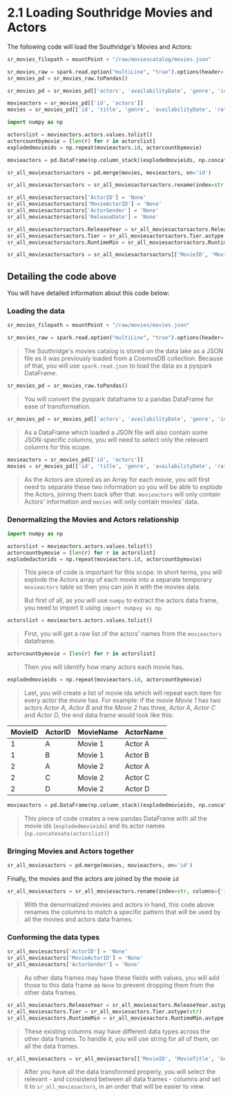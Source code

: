 # 2.1 Loading Southridge Movies and Actors

The following code will load the Southridge's Movies and Actors:

```python
sr_movies_filepath = mountPoint + "/raw/moviescatalog/movies.json"

sr_movies_raw = spark.read.option("multiLine", "true").options(header='true', inferschema='true').json(sr_movies_filepath)
sr_movies_pd = sr_movies_raw.toPandas()

sr_movies_pd = sr_movies_pd[['actors', 'availabilityDate', 'genre', 'id', 'rating', 'releaseYear', 'runtime', 'streamingAvailabilityDate', 'tier', 'title']]

movieactors = sr_movies_pd[['id', 'actors']]
movies = sr_movies_pd[['id', 'title', 'genre', 'availabilityDate', 'rating', 'releaseYear', 'runtime', 'streamingAvailabilityDate', 'tier']]

import numpy as np

actorslist = movieactors.actors.values.tolist()
actorcountbymovie = [len(r) for r in actorslist]
explodedmovieids = np.repeat(movieactors.id, actorcountbymovie)

movieactors = pd.DataFrame(np.column_stack((explodedmovieids, np.concatenate(actorslist))), columns=movieactors.columns)

sr_all_moviesactorsactors = pd.merge(movies, movieactors, on='id')

sr_all_moviesactorsactors = sr_all_moviesactorsactors.rename(index=str, columns={'id': 'MovieID', 'title': 'MovieTitle', 'genre': 'Genre', 'availabilityDate': 'AvailabilityDate', 'rating': 'Rating', 'releaseYear': 'ReleaseYear', 'runtime': 'RuntimeMin', 'streamingAvailabilityDate': 'StreamingAvailabilityDate', 'tier': 'Tier', 'actors': 'ActorName'})

sr_all_moviesactorsactors['ActorID'] = 'None'
sr_all_moviesactorsactors['MovieActorID'] = 'None'
sr_all_moviesactorsactors['ActorGender'] = 'None'
sr_all_moviesactorsactors['ReleaseDate'] = 'None'

sr_all_moviesactorsactors.ReleaseYear = sr_all_moviesactorsactors.ReleaseYear.astype(str)
sr_all_moviesactorsactors.Tier = sr_all_moviesactorsactors.Tier.astype(str)
sr_all_moviesactorsactors.RuntimeMin = sr_all_moviesactorsactors.RuntimeMin.astype(str)

sr_all_moviesactorsactors = sr_all_moviesactorsactors[['MovieID', 'MovieTitle', 'Genre', 'ReleaseDate', 'AvailabilityDate', 'StreamingAvailabilityDate', 'ReleaseYear', 'Tier', 'Rating', 'RuntimeMin', 'MovieActorID', 'ActorID', 'ActorName', 'ActorGender']]
```

## Detailing the code above

You will have detailed information about this code below:

### Loading the data

```python
sr_movies_filepath = mountPoint + "/raw/movies/movies.json"

sr_movies_raw = spark.read.option("multiLine", "true").options(header='true', inferschema='true').json(sr_movies_filepath)
```

> The Southridge's movies catalog is stored on the data lake as a JSON file as
> it was previously loaded from a CosmosDB collection. Because of that, you
> will use `spark.read.json` to load the data as a pyspark DataFrame.

```python
sr_movies_pd = sr_movies_raw.toPandas()
```

> You will convert the pyspark dataframe to a pandas
> DataFrame for ease of transformation.

```python
sr_movies_pd = sr_movies_pd[['actors', 'availabilityDate', 'genre', 'id', 'rating', 'releaseYear', 'runtime', 'streamingAvailabilityDate', 'tier', 'title']]
```

> As a DataFrame which loaded a JSON file will also contain some JSON-specific
> columns, you will need to select only the relevant columns for this scope.

```python
movieactors = sr_movies_pd[['id', 'actors']]
movies = sr_movies_pd[['id', 'title', 'genre', 'availabilityDate', 'rating', 'releaseYear', 'runtime', 'streamingAvailabilityDate', 'tier']]
```

> As the Actors are stored as an Array for each movie, you will first need to
> separate these two information so you will be able to *explode* the Actors,
> joining them back after that. `movieactors` will only contain Actors'
> information and `movies` will only contain movies' data.

### Denormalizing the Movies and Actors relationship

```python
import numpy as np

actorslist = movieactors.actors.values.tolist()
actorcountbymovie = [len(r) for r in actorslist]
explodedactorids = np.repeat(movieactors.id, actorcountbymovie)
```

> This piece of code is important for this scope. In short terms, you will
> explode the Actors array of each movie into a separate temporary
> `movieactors` table so then you can join it with the movies data.
>
> But first of all, as you will use `numpy` to extract the actors data frame,
> you need to import it using `import numpuy as np`.

```python
actorslist = movieactors.actors.values.tolist()
```

> First, you will get a raw list of the actors' names from the `movieactors` dataframe.

```python
actorcountbymovie = [len(r) for r in actorslist]
```

> Then you will identify how many actors each movie has.

```python
explodedmovieids = np.repeat(movieactors.id, actorcountbymovie)
```

> Last, you will create a list of movie ids which will repeat each item for
> every actor the movie has. For example: if the movie *Movie 1* has two actors
> *Actor A*, *Actor B* and the *Movie 2* has three, *Actor A*, *Actor C*
> and *Actor D*, the end data frame would look like this:

|MovieID|ActorID|MovieName|ActorName|
|-------|-------|---------|---------|
|1|A|Movie 1|Actor A|
|1|B|Movie 1|Actor B|
|2|A|Movie 2|Actor A|
|2|C|Movie 2|Actor C|
|2|D|Movie 2|Actor D|

```python
movieactors = pd.DataFrame(np.column_stack((explodedmovieids, np.concatenate(actorslist))), columns=movieactors.columns)
```

> This piece of code creates a new pandas DataFrame with all
> the movie ids (`explodedmovieids`) and its actor names
> (`np.concatenate(actorslist)`)

### Bringing Movies and Actors together

```python
sr_all_moviesactors = pd.merge(movies, movieactors, on='id')
```

Finally, the movies and the actors are joined by the movie `id`

```python
sr_all_moviesactors = sr_all_moviesactors.rename(index=str, columns={'id': 'MovieID', 'title': 'MovieTitle', 'genre': 'Genre', 'availabilityDate': 'AvailabilityDate', 'rating': 'Rating', 'releaseYear': 'ReleaseYear', 'runtime': 'RuntimeMin', 'streamingAvailabilityDate': 'StreamingAvailabilityDate', 'tier': 'Tier', 'actors': 'ActorName'})
```

> With the denormalized movies and actors in hand, this code above renames the
> columns to match a specific pattern that will be used by all the movies
> and actors data frames.

### Conforming the data types

```python
sr_all_moviesactors['ActorID'] = 'None'
sr_all_moviesactors['MovieActorID'] = 'None'
sr_all_moviesactors['ActorGender'] = 'None'
```

> As other data frames may have these fields with values, you will add those
> to this data frame as `None` to prevent dropping them from the other
> data frames.

```python
sr_all_moviesactors.ReleaseYear = sr_all_moviesactors.ReleaseYear.astype(str)
sr_all_moviesactors.Tier = sr_all_moviesactors.Tier.astype(str)
sr_all_moviesactors.RuntimeMin = sr_all_moviesactors.RuntimeMin.astype(str)
```

> These existing columns may have different data types across the other
> data frames. To handle it, you will use string for all of them, on
> all the data frames.

```python
sr_all_moviesactors = sr_all_moviesactors[['MovieID', 'MovieTitle', 'Genre', 'AvailabilityDate', 'StreamingAvailabilityDate', 'ReleaseYear', 'Tier', 'Rating', 'RuntimeMin', 'MovieActorID', 'ActorID', 'ActorName', 'ActorGender']]
```

> After you have all the data transformed properly, you will select the
> relevant - and consistend between all data frames - columns and set it
> to `sr_all_moviesactors`, in an order that will be easier to view.